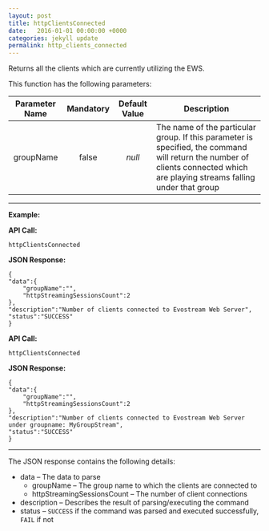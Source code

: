 ```yaml
---
layout: post
title: httpClientsConnected
date:   2016-01-01 00:00:00 +0000
categories: jekyll update
permalink: http_clients_connected
---
```


Returns all the clients which are currently utilizing the EWS.

This function has the following parameters:

| **Parameter Name** | **Mandatory** | **Default Value** | **Description**                          |
| :----------------: | :-----------: | :---------------: | ---------------------------------------- |
|     groupName      |     false     |      *null*       | The name of the particular group. If this parameter is specified, the command will return the number of clients connected which are playing streams falling under that group |

------

**Example:**

**API Call:**

``` 
httpClientsConnected
```

**JSON Response:**

``` 
{
"data":{
    "groupName":"",
    "httpStreamingSessionsCount":2
},
"description":"Number of clients connected to Evostream Web Server",
"status":"SUCCESS"
} 
```

**API Call:**

``` 
httpClientsConnected
```

**JSON Response:**

``` 
{
"data":{
    "groupName":"",
    "httpStreamingSessionsCount":2
},
"description":"Number of clients connected to Evostream Web Server under groupname: MyGroupStream",
"status":"SUCCESS"
}
```

------

The JSON response contains the following details:

- data – The data to parse
  - groupName – The group name to which the clients are connected to
  - httpStreamingSessionsCount – The number of client connections
- description – Describes the result of parsing/executing the command
- status – `SUCCESS` if the command was parsed and executed successfully, `FAIL` if not
